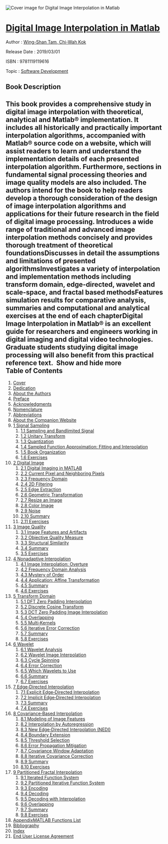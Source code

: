 ![Cover image for Digital Image Interpolation in Matlab](https://imgdetail.ebookreading.net/cover/cover/20200215/EB9781119119616.jpg)

[Digital Image Interpolation in Matlab](https://ebookreading.net/view/book/Digital+Image+Interpolation+in+Matlab-EB9781119119616_1.html "Digital Image Interpolation in Matlab")
====================================================================================================================

Author : [Wing-Shan Tam](https://ebookreading.net/search/author/Wing-Shan+Tam),[ Chi-Wah Kok](https://ebookreading.net/search/author/+Chi-Wah+Kok)

Release Date : 2019/03/01

ISBN : 9781119119616

Topic : [Software Development](https://ebookreading.net/search/category/software-development)

Book Description
-----------------

 This book provides a comprehensive study in digital image interpolation with theoretical, analytical and Matlab® implementation. It includes all historically and practically important interpolation algorithms, accompanied with Matlab® source code on a website, which will assist readers to learn and understand the implementation details of each presented interpolation algorithm. Furthermore, sections in fundamental signal processing theories and image quality models are also included. The authors intend for the book to help readers develop a thorough consideration of the design of image interpolation algorithms and applications for their future research in the field of digital image processing.
Introduces a wide range of traditional and advanced image interpolation methods concisely and provides thorough treatment of theoretical foundationsDiscusses in detail the assumptions and limitations of presented algorithmsInvestigates a variety of interpolation and implementation methods including transform domain, edge-directed, wavelet and scale-space, and fractal based methodsFeatures simulation results for comparative analysis, summaries and computational and analytical exercises at the end of each chapterDigital Image Interpolation in Matlab® is an excellent guide for researchers and engineers working in digital imaging and digital video technologies. Graduate students studying digital image processing will also benefit from this practical reference text. 
        Show and hide more                
Table of Contents
-----------------

1. [Cover](https://ebookreading.net/view/book/Digital+Image+Interpolation+in+Matlab-EB9781119119616_1.html)
1. [Dedication](https://ebookreading.net/view/book/Digital+Image+Interpolation+in+Matlab-EB9781119119616_5.html)
1. [About the Authors](https://ebookreading.net/view/book/Digital+Image+Interpolation+in+Matlab-EB9781119119616_6.html)
1. [Preface](https://ebookreading.net/view/book/Digital+Image+Interpolation+in+Matlab-EB9781119119616_7.html)
1. [Acknowledgments](https://ebookreading.net/view/book/Digital+Image+Interpolation+in+Matlab-EB9781119119616_8.html)
1. [Nomenclature](https://ebookreading.net/view/book/Digital+Image+Interpolation+in+Matlab-EB9781119119616_9.html)
1. [Abbreviations](https://ebookreading.net/view/book/Digital+Image+Interpolation+in+Matlab-EB9781119119616_10.html)
1. [About the Companion Website](https://ebookreading.net/view/book/Digital+Image+Interpolation+in+Matlab-EB9781119119616_11.html)
1. [1 Signal Sampling](https://ebookreading.net/view/book/Digital+Image+Interpolation+in+Matlab-EB9781119119616_12.html)
    1. [1.1 Sampling and Bandlimited Signal](https://ebookreading.net/view/book/Digital+Image+Interpolation+in+Matlab-EB9781119119616_12.html#head-2-1)
    1. [1.2 Unitary Transform](https://ebookreading.net/view/book/Digital+Image+Interpolation+in+Matlab-EB9781119119616_12.html#head-2-3)
    1. [1.3 Quantization](https://ebookreading.net/view/book/Digital+Image+Interpolation+in+Matlab-EB9781119119616_12.html#head-2-4)
    1. [1.4 Sampled Function Approximation: Fitting and Interpolation](https://ebookreading.net/view/book/Digital+Image+Interpolation+in+Matlab-EB9781119119616_12.html#head-2-5)
    1. [1.5 Book Organization](https://ebookreading.net/view/book/Digital+Image+Interpolation+in+Matlab-EB9781119119616_12.html#head-2-6)
    1. [1.6 Exercises](https://ebookreading.net/view/book/Digital+Image+Interpolation+in+Matlab-EB9781119119616_12.html#head-2-7)
1. [2 Digital Image](https://ebookreading.net/view/book/Digital+Image+Interpolation+in+Matlab-EB9781119119616_13.html)
    1. [2.1 Digital Imaging in MATLAB](https://ebookreading.net/view/book/Digital+Image+Interpolation+in+Matlab-EB9781119119616_13.html#head-2-8)
    1. [2.2 Current Pixel and Neighboring Pixels](https://ebookreading.net/view/book/Digital+Image+Interpolation+in+Matlab-EB9781119119616_13.html#head-2-9)
    1. [2.3 Frequency Domain](https://ebookreading.net/view/book/Digital+Image+Interpolation+in+Matlab-EB9781119119616_13.html#head-2-10)
    1. [2.4 2D Filtering](https://ebookreading.net/view/book/Digital+Image+Interpolation+in+Matlab-EB9781119119616_13.html#head-2-12)
    1. [2.5 Edge Extraction](https://ebookreading.net/view/book/Digital+Image+Interpolation+in+Matlab-EB9781119119616_13.html#head-2-13)
    1. [2.6 Geometric Transformation](https://ebookreading.net/view/book/Digital+Image+Interpolation+in+Matlab-EB9781119119616_13.html#head-2-14)
    1. [2.7 Resize an Image](https://ebookreading.net/view/book/Digital+Image+Interpolation+in+Matlab-EB9781119119616_13.html#head-2-15)
    1. [2.8 Color Image](https://ebookreading.net/view/book/Digital+Image+Interpolation+in+Matlab-EB9781119119616_13.html#head-2-16)
    1. [2.9 Noise](https://ebookreading.net/view/book/Digital+Image+Interpolation+in+Matlab-EB9781119119616_13.html#head-2-17)
    1. [2.10 Summary](https://ebookreading.net/view/book/Digital+Image+Interpolation+in+Matlab-EB9781119119616_13.html#head-2-18)
    1. [2.11 Exercises](https://ebookreading.net/view/book/Digital+Image+Interpolation+in+Matlab-EB9781119119616_13.html#head-2-19)
1. [3 Image Quality](https://ebookreading.net/view/book/Digital+Image+Interpolation+in+Matlab-EB9781119119616_14.html)
    1. [3.1 Image Features and Artifacts](https://ebookreading.net/view/book/Digital+Image+Interpolation+in+Matlab-EB9781119119616_14.html#head-2-21)
    1. [3.2 Objective Quality Measure](https://ebookreading.net/view/book/Digital+Image+Interpolation+in+Matlab-EB9781119119616_14.html#head-2-22)
    1. [3.3 Structural Similarity](https://ebookreading.net/view/book/Digital+Image+Interpolation+in+Matlab-EB9781119119616_14.html#head-2-23)
    1. [3.4 Summary](https://ebookreading.net/view/book/Digital+Image+Interpolation+in+Matlab-EB9781119119616_14.html#head-2-24)
    1. [3.5 Exercises](https://ebookreading.net/view/book/Digital+Image+Interpolation+in+Matlab-EB9781119119616_14.html#head-2-25)
1. [4 Nonadaptive Interpolation](https://ebookreading.net/view/book/Digital+Image+Interpolation+in+Matlab-EB9781119119616_15.html)
    1. [4.1 Image Interpolation: Overture](https://ebookreading.net/view/book/Digital+Image+Interpolation+in+Matlab-EB9781119119616_15.html#head-2-26)
    1. [4.2 Frequency Domain Analysis](https://ebookreading.net/view/book/Digital+Image+Interpolation+in+Matlab-EB9781119119616_15.html#head-2-27)
    1. [4.3 Mystery of Order](https://ebookreading.net/view/book/Digital+Image+Interpolation+in+Matlab-EB9781119119616_15.html#head-2-28)
    1. [4.4 Application: Affine Transformation](https://ebookreading.net/view/book/Digital+Image+Interpolation+in+Matlab-EB9781119119616_15.html#head-2-29)
    1. [4.5 Summary](https://ebookreading.net/view/book/Digital+Image+Interpolation+in+Matlab-EB9781119119616_15.html#head-2-30)
    1. [4.6 Exercises](https://ebookreading.net/view/book/Digital+Image+Interpolation+in+Matlab-EB9781119119616_15.html#head-2-31)
1. [5 Transform Domain](https://ebookreading.net/view/book/Digital+Image+Interpolation+in+Matlab-EB9781119119616_16.html)
    1. [5.1 DFT Zero Padding Interpolation](https://ebookreading.net/view/book/Digital+Image+Interpolation+in+Matlab-EB9781119119616_16.html#head-2-32)
    1. [5.2 Discrete Cosine Transform](https://ebookreading.net/view/book/Digital+Image+Interpolation+in+Matlab-EB9781119119616_16.html#head-2-33)
    1. [5.3 DCT Zero Padding Image Interpolation](https://ebookreading.net/view/book/Digital+Image+Interpolation+in+Matlab-EB9781119119616_16.html#head-2-38)
    1. [5.4 Overlapping](https://ebookreading.net/view/book/Digital+Image+Interpolation+in+Matlab-EB9781119119616_16.html#head-2-39)
    1. [5.5 Multi‐Kernels](https://ebookreading.net/view/book/Digital+Image+Interpolation+in+Matlab-EB9781119119616_16.html#head-2-40)
    1. [5.6 Iterative Error Correction](https://ebookreading.net/view/book/Digital+Image+Interpolation+in+Matlab-EB9781119119616_16.html#head-2-41)
    1. [5.7 Summary](https://ebookreading.net/view/book/Digital+Image+Interpolation+in+Matlab-EB9781119119616_16.html#head-2-42)
    1. [5.8 Exercises](https://ebookreading.net/view/book/Digital+Image+Interpolation+in+Matlab-EB9781119119616_16.html#head-2-43)
1. [6 Wavelet](https://ebookreading.net/view/book/Digital+Image+Interpolation+in+Matlab-EB9781119119616_17.html)
    1. [6.1 Wavelet Analysis](https://ebookreading.net/view/book/Digital+Image+Interpolation+in+Matlab-EB9781119119616_17.html#head-2-44)
    1. [6.2 Wavelet Image Interpolation](https://ebookreading.net/view/book/Digital+Image+Interpolation+in+Matlab-EB9781119119616_17.html#head-2-45)
    1. [6.3 Cycle Spinning](https://ebookreading.net/view/book/Digital+Image+Interpolation+in+Matlab-EB9781119119616_17.html#head-2-46)
    1. [6.4 Error Correction](https://ebookreading.net/view/book/Digital+Image+Interpolation+in+Matlab-EB9781119119616_17.html#head-2-47)
    1. [6.5 Which Wavelets to Use](https://ebookreading.net/view/book/Digital+Image+Interpolation+in+Matlab-EB9781119119616_17.html#head-2-48)
    1. [6.6 Summary](https://ebookreading.net/view/book/Digital+Image+Interpolation+in+Matlab-EB9781119119616_17.html#head-2-49)
    1. [6.7 Exercises](https://ebookreading.net/view/book/Digital+Image+Interpolation+in+Matlab-EB9781119119616_17.html#head-2-50)
1. [7 Edge‐Directed Interpolation](https://ebookreading.net/view/book/Digital+Image+Interpolation+in+Matlab-EB9781119119616_18.html)
    1. [7.1 Explicit Edge‐Directed Interpolation](https://ebookreading.net/view/book/Digital+Image+Interpolation+in+Matlab-EB9781119119616_18.html#head-2-52)
    1. [7.2 Implicit Edge‐Directed Interpolation](https://ebookreading.net/view/book/Digital+Image+Interpolation+in+Matlab-EB9781119119616_18.html#head-2-53)
    1. [7.3 Summary](https://ebookreading.net/view/book/Digital+Image+Interpolation+in+Matlab-EB9781119119616_18.html#head-2-54)
    1. [7.4 Exercises](https://ebookreading.net/view/book/Digital+Image+Interpolation+in+Matlab-EB9781119119616_18.html#head-2-55)
1. [8 Covariance‐Based Interpolation](https://ebookreading.net/view/book/Digital+Image+Interpolation+in+Matlab-EB9781119119616_19.html)
    1. [8.1 Modeling of Image Features](https://ebookreading.net/view/book/Digital+Image+Interpolation+in+Matlab-EB9781119119616_19.html#head-2-56)
    1. [8.2 Interpolation by Autoregression](https://ebookreading.net/view/book/Digital+Image+Interpolation+in+Matlab-EB9781119119616_19.html#head-2-57)
    1. [8.3 New Edge‐Directed Interpolation (NEDI)](https://ebookreading.net/view/book/Digital+Image+Interpolation+in+Matlab-EB9781119119616_19.html#head-2-58)
    1. [8.4 Boundary Extension](https://ebookreading.net/view/book/Digital+Image+Interpolation+in+Matlab-EB9781119119616_19.html#head-2-59)
    1. [8.5 Threshold Selection](https://ebookreading.net/view/book/Digital+Image+Interpolation+in+Matlab-EB9781119119616_19.html#head-2-60)
    1. [8.6 Error Propagation Mitigation](https://ebookreading.net/view/book/Digital+Image+Interpolation+in+Matlab-EB9781119119616_19.html#head-2-61)
    1. [8.7 Covariance Window Adaptation](https://ebookreading.net/view/book/Digital+Image+Interpolation+in+Matlab-EB9781119119616_19.html#head-2-62)
    1. [8.8 Iterative Covariance Correction](https://ebookreading.net/view/book/Digital+Image+Interpolation+in+Matlab-EB9781119119616_19.html#head-2-63)
    1. [8.9 Summary](https://ebookreading.net/view/book/Digital+Image+Interpolation+in+Matlab-EB9781119119616_19.html#head-2-64)
    1. [8.10 Exercises](https://ebookreading.net/view/book/Digital+Image+Interpolation+in+Matlab-EB9781119119616_19.html#head-2-65)
1. [9 Partitioned Fractal Interpolation](https://ebookreading.net/view/book/Digital+Image+Interpolation+in+Matlab-EB9781119119616_20.html)
    1. [9.1 Iterated Function System](https://ebookreading.net/view/book/Digital+Image+Interpolation+in+Matlab-EB9781119119616_20.html#head-2-66)
    1. [9.2 Partitioned Iterative Function System](https://ebookreading.net/view/book/Digital+Image+Interpolation+in+Matlab-EB9781119119616_20.html#head-2-69)
    1. [9.3 Encoding](https://ebookreading.net/view/book/Digital+Image+Interpolation+in+Matlab-EB9781119119616_20.html#head-2-72)
    1. [9.4 Decoding](https://ebookreading.net/view/book/Digital+Image+Interpolation+in+Matlab-EB9781119119616_20.html#head-2-73)
    1. [9.5 Decoding with Interpolation](https://ebookreading.net/view/book/Digital+Image+Interpolation+in+Matlab-EB9781119119616_20.html#head-2-74)
    1. [9.6 Overlapping](https://ebookreading.net/view/book/Digital+Image+Interpolation+in+Matlab-EB9781119119616_20.html#head-2-75)
    1. [9.7 Summary](https://ebookreading.net/view/book/Digital+Image+Interpolation+in+Matlab-EB9781119119616_20.html#head-2-76)
    1. [9.8 Exercises](https://ebookreading.net/view/book/Digital+Image+Interpolation+in+Matlab-EB9781119119616_20.html#head-2-77)
1. [AppendixMATLAB Functions List](https://ebookreading.net/view/book/Digital+Image+Interpolation+in+Matlab-EB9781119119616_21.html)
1. [Bibliography](https://ebookreading.net/view/book/Digital+Image+Interpolation+in+Matlab-EB9781119119616_22.html)
1. [Index](https://ebookreading.net/view/book/Digital+Image+Interpolation+in+Matlab-EB9781119119616_23.html)
1. [End User License Agreement](https://ebookreading.net/view/book/Digital+Image+Interpolation+in+Matlab-EB9781119119616_24.html)
